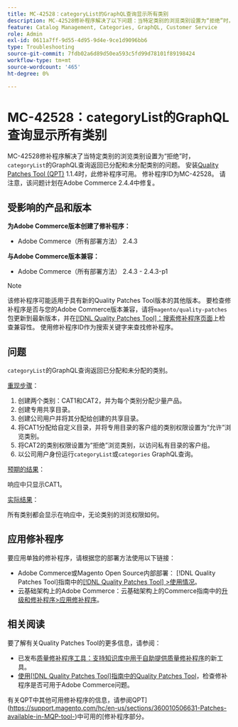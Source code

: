 ```yaml
---
title: MC-42528：categoryList的GraphQL查询显示所有类别
description: MC-42528修补程序解决了以下问题：当特定类别的浏览类别设置为“拒绝”时，“categoryList”的GraphQL查询会返回已分配和未分配的类别。 安装[Quality Patches Tool (QPT)](https://experienceleague.adobe.com/en/docs/commerce-operations/tools/quality-patches-tool/quality-patches-tool-to-self-serve-quality-patches) 1.1.4后，即可使用此修补程序。 修补程序ID为MC-42528。 请注意，该问题计划在Adobe Commerce 2.4.4中修复。
feature: Catalog Management, Categories, GraphQL, Customer Service
role: Admin
exl-id: 0611a7ff-9d55-4d95-9d4e-9ce1d9096bb6
type: Troubleshooting
source-git-commit: 7fdb02a6d89d50ea593c5fd99d78101f89198424
workflow-type: tm+mt
source-wordcount: '465'
ht-degree: 0%

---
```


# MC-42528：categoryList的GraphQL查询显示所有类别

MC-42528修补程序解决了当特定类别的浏览类别设置为“拒绝”时，`categoryList`的GraphQL查询返回已分配和未分配类别的问题。 安装[Quality Patches Tool (QPT)](https://experienceleague.adobe.com/en/docs/commerce-operations/tools/quality-patches-tool/quality-patches-tool-to-self-serve-quality-patches) 1.1.4时，此修补程序可用。 修补程序ID为MC-42528。 请注意，该问题计划在Adobe Commerce 2.4.4中修复。

## 受影响的产品和版本

**为Adobe Commerce版本创建了修补程序：**

* Adobe Commerce（所有部署方法） 2.4.3

**与Adobe Commerce版本兼容：**

* Adobe Commerce（所有部署方法） 2.4.3 - 2.4.3-p1

>[!NOTE]
>
>该修补程序可能适用于具有新的Quality Patches Tool版本的其他版本。 要检查修补程序是否与您的Adobe Commerce版本兼容，请将`magento/quality-patches`包更新到最新版本，并在[[!DNL Quality Patches Tool]：搜索修补程序页面](https://experienceleague.adobe.com/en/docs/commerce-operations/tools/quality-patches-tool/quality-patches-tool-to-self-serve-quality-patches)上检查兼容性。 使用修补程序ID作为搜索关键字来查找修补程序。

## 问题

`categoryList`的GraphQL查询返回已分配和未分配的类别。

<u>重现步骤</u>：

1. 创建两个类别：CAT1和CAT2，并为每个类别分配少量产品。
1. 创建专用共享目录。
1. 创建公司用户并将其分配给创建的共享目录。
1. 将CAT1分配给自定义目录，并将专用目录的客户组的类别权限设置为“允许”浏览类别。
1. 将CAT2的类别权限设置为“拒绝”浏览类别，以访问私有目录的客户组。
1. 以公司用户身份运行`categoryList`或`categories` GraphQL查询。

<u>预期的结果</u>：

响应中只显示CAT1。

<u>实际结果</u>：

所有类别都会显示在响应中，无论类别的浏览权限如何。

## 应用修补程序

要应用单独的修补程序，请根据您的部署方法使用以下链接：

* Adobe Commerce或Magento Open Source内部部署： [!DNL Quality Patches Tool]指南中的[[!DNL Quality Patches Tool] >使用情况](/help/tools/quality-patches-tool/usage.md)。
* 云基础架构上的Adobe Commerce：云基础架构上的Commerce指南中的[升级和修补程序>应用修补程序](https://experienceleague.adobe.com/docs/commerce-cloud-service/user-guide/develop/upgrade/apply-patches.html)。

## 相关阅读

要了解有关Quality Patches Tool的更多信息，请参阅：

* 已发布[质量修补程序工具：支持知识库中用于自助提供质量修补程序](https://experienceleague.adobe.com/en/docs/commerce-operations/tools/quality-patches-tool/quality-patches-tool-to-self-serve-quality-patches)的新工具。
* [使用[!DNL Quality Patches Tool]指南中的Quality Patches Tool](/help/tools/quality-patches-tool/patches-available-in-qpt/check-patch-for-magento-issue-with-magento-quality-patches.md)，检查修补程序是否可用于Adobe Commerce问题。

有关QPT中其他可用修补程序的信息，请参阅QPT](https://support.magento.com/hc/en-us/sections/360010506631-Patches-available-in-MQP-tool-)中可用的[修补程序部分。
